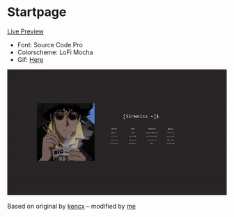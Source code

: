 # Startpage

[Live Preview](https://kencx.github.io/startpage/)



- Font: Source Code Pro
- Colorscheme: LoFi Mocha
- Gif: [Here](https://imgur.com/a/iK3crCR)

![startpage](startpage.gif)

Based on original by [kencx](https://github.com/kencx) – modified by [me](https://github.com/LeichenblassDE)
